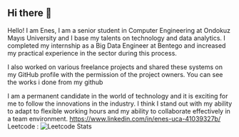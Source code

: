## Hi there 👋
Hello! I am Enes, I am a senior student in Computer Engineering at Ondokuz Mayıs University and I base my talents on technology and data analytics. I completed my internship as a Big Data Engineer at Bentego and increased my practical experience in the sector during this process.

I also worked on various freelance projects and shared these systems on my GitHub profile with the permission of the project owners. You can see the works i done from my github

I am a permanent candidate in the world of technology and it is exciting for me to follow the innovations in the industry. I think I stand out with my ability to adapt to flexible working hours and my ability to collaborate effectively in a team environment.
https://www.linkedin.com/in/enes-uca-41039327b/
Leetcode : ![Leetcode Stats](https://leetcard.jacoblin.cool/ensuca)
<!--
**ensuca/ensuca** is a ✨ _special_ ✨ repository because its `README.md` (this file) appears on your GitHub profile.

Here are some ideas to get you started:

- 🔭 I’m currently working on ...
- 🌱 I’m currently learning ...
- 👯 I’m looking to collaborate on ...
- 🤔 I’m looking for help with ...
- 💬 Ask me about ...
- 📫 How to reach me: ...
- 😄 Pronouns: ...
- ⚡ Fun fact: ...
-->
